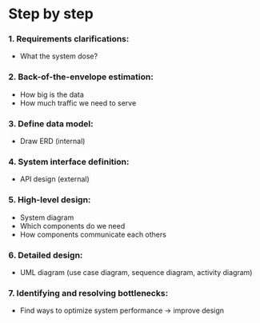 # Step by step

### 1. Requirements clarifications:

- What the system dose?

### 2. Back-of-the-envelope estimation:

- How big is the data
- How much traffic we need to serve

### 3. Define data model:

- Draw ERD (internal)

### 4. System interface definition:

- API design (external)

### 5. High-level design:

- System diagram
- Which components do we need
- How components communicate each others

### 6. Detailed design:

- UML diagram (use case diagram, sequence diagram, activity diagram)

### 7. Identifying and resolving bottlenecks:

- Find ways to optimize system performance -> improve design
